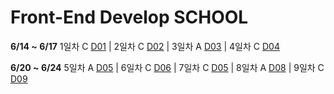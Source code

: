 # Front-End Develop SCHOOL

**6/14 ~ 6/17** 1일차 C [D01](Class/D01(160614)/README.md) | 2일차 C [D02](Class/D02(160615)/README.md) | 3일차 A [D03](Assignment/D03(160616)/README.md) | 4일차 C [D04](Class/D04(160617)/README.md)


**6/20 ~ 6/24** 5일차 A [D05](Class/D05(160620)/README.md) | 6일차 C [D06](Class/D06(160621)/README.md) | 7일차 C [D05](Class/D07(160622)/README.md) | 8일차 A [D08](Class/D08(160623)/README.md) | 9일차 C [D09](Class/D09(160624)/README.md)

